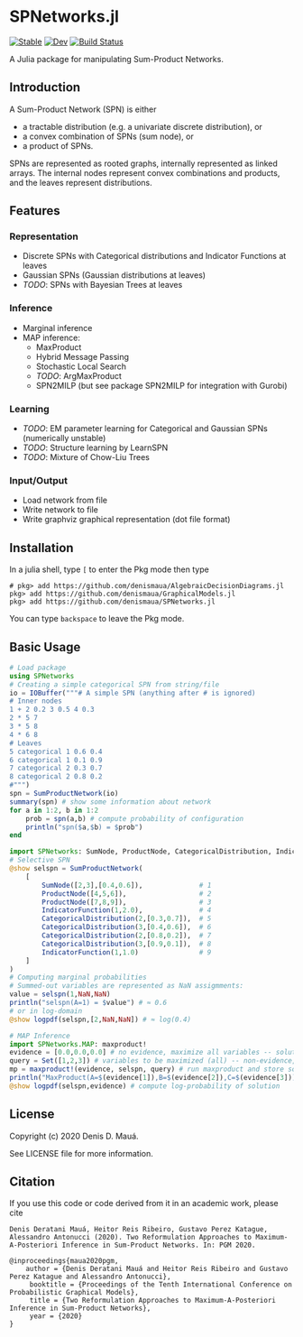 # SPNetworks.jl

[![Stable](https://img.shields.io/badge/docs-stable-blue.svg)](https://denismaua.github.io/SPNetworks.jl/stable)
[![Dev](https://img.shields.io/badge/docs-dev-blue.svg)](https://denismaua.github.io/SPNetworks.jl/dev)
[![Build Status](https://github.com/denismaua/SumProductNetworks.jl/workflows/CI/badge.svg)](https://github.com/denismaua/SPNetworks.jl/actions)

A Julia package for manipulating Sum-Product Networks.

## Introduction

A Sum-Product Network (SPN) is either

- a tractable distribution (e.g. a univariate discrete distribution), or
- a convex combination of SPNs (sum node), or
- a product of SPNs.

SPNs are represented as rooted graphs, internally represented as linked arrays.
The internal nodes represent convex combinations and products, and the leaves represent distributions.

## Features

### Representation

- Discrete SPNs with Categorical distributions and Indicator Functions at leaves
- Gaussian SPNs (Gaussian distributions at leaves)
- _TODO_: SPNs with Bayesian Trees at leaves

### Inference

- Marginal inference
- MAP inference:
  - MaxProduct
  - Hybrid Message Passing
  - Stochastic Local Search
  - _TODO_: ArgMaxProduct
  - SPN2MILP (but see package SPN2MILP for integration with Gurobi)

### Learning

- _TODO_: EM parameter learning for Categorical and Gaussian SPNs (numerically unstable)
- _TODO_: Structure learning by LearnSPN
- _TODO_: Mixture of Chow-Liu Trees

### Input/Output

- Load network from file
- Write network to file
- Write graphviz graphical representation (dot file format)

## Installation

In a julia shell, type `[` to enter the Pkg mode then type
```shell
# pkg> add https://github.com/denismaua/AlgebraicDecisionDiagrams.jl
pkg> add https://github.com/denismaua/GraphicalModels.jl
pkg> add https://github.com/denismaua/SPNetworks.jl
```
You can type `backspace` to leave the Pkg mode.

## Basic Usage

```julia
# Load package
using SPNetworks
# Creating a simple categorical SPN from string/file
io = IOBuffer("""# A simple SPN (anything after # is ignored)
# Inner nodes
1 + 2 0.2 3 0.5 4 0.3
2 * 5 7
3 * 5 8
4 * 6 8
# Leaves
5 categorical 1 0.6 0.4
6 categorical 1 0.1 0.9
7 categorical 2 0.3 0.7
8 categorical 2 0.8 0.2
#""")
spn = SumProductNetwork(io)
summary(spn) # show some information about network
for a in 1:2, b in 1:2
    prob = spn(a,b) # compute probability of configuration
    println("spn($a,$b) = $prob")
end

import SPNetworks: SumNode, ProductNode, CategoricalDistribution, IndicatorFunction
# Selective SPN
@show selspn = SumProductNetwork(
    [
        SumNode([2,3],[0.4,0.6]),              # 1
        ProductNode([4,5,6]),                  # 2
        ProductNode([7,8,9]),                  # 3
        IndicatorFunction(1,2.0),              # 4
        CategoricalDistribution(2,[0.3,0.7]),  # 5
        CategoricalDistribution(3,[0.4,0.6]),  # 6
        CategoricalDistribution(2,[0.8,0.2]),  # 7
        CategoricalDistribution(3,[0.9,0.1]),  # 8
        IndicatorFunction(1,1.0)               # 9
    ]
)
# Computing marginal probabilities
# Summed-out variables are represented as NaN assigmments:
value = selspn(1,NaN,NaN)
println("selspn(A=1) = $value") # ≈ 0.6
# or in log-domain
@show logpdf(selspn,[2,NaN,NaN]) # ≈ log(0.4)

# MAP Inference
import SPNetworks.MAP: maxproduct!
evidence = [0.0,0.0,0.0] # no evidence, maximize all variables -- solution is stored in this vector
query = Set([1,2,3]) # variables to be maximized (all) -- non-evidence, non-query variables are marginalized
mp = maxproduct!(evidence, selspn, query) # run maxproduct and store solution in evidence
println("MaxProduct(A=$(evidence[1]),B=$(evidence[2]),C=$(evidence[3])) -> $(exp(mp))")
@show logpdf(selspn,evidence) # compute log-probability of solution
```

## License

Copyright (c) 2020 Denis D. Mauá.

See LICENSE file for more information.

## Citation

If you use this code or code derived from it in an academic work, please cite

    Denis Deratani Mauá, Heitor Reis Ribeiro, Gustavo Perez Katague, Alessandro Antonucci (2020). Two Reformulation Approaches to Maximum-A-Posteriori Inference in Sum-Product Networks. In: PGM 2020.

    @inproceedings{maua2020pgm,
        author = {Denis Deratani Mauá and Heitor Reis Ribeiro and Gustavo Perez Katague and Alessandro Antonucci},
         booktitle = {Proceedings of the Tenth International Conference on Probabilistic Graphical Models},
         title = {Two Reformulation Approaches to Maximum-A-Posteriori Inference in Sum-Product Networks},
         year = {2020}
    }

